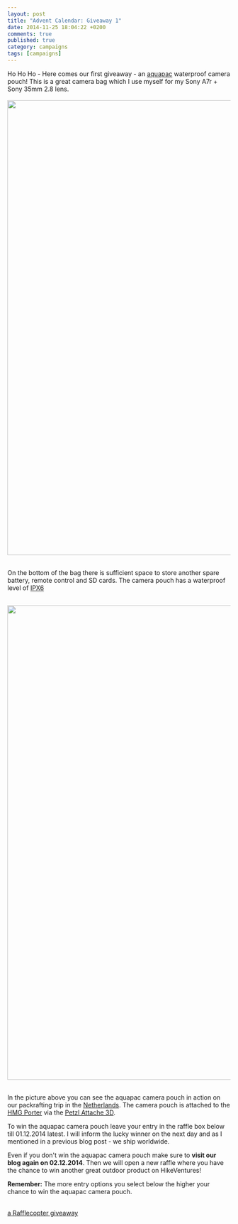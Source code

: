 ```yaml
---
layout: post
title: "Advent Calendar: Giveaway 1"
date: 2014-11-25 18:04:22 +0200
comments: true
published: true
category: campaigns
tags: [campaigns]
---
```

Ho Ho Ho - Here comes our first giveaway - an [aquapac](http://store.aquapac.net/splash/index.html) waterproof camera pouch! This is a great camera bag which I use myself for my Sony A7r + Sony 35mm 2.8 lens. <br><br>
<a href="https://www.flickr.com/photos/90204224@N07/15876933245"><img src="https://farm8.staticflickr.com/7504/15876933245_5f2da0043d_b.jpg" width="1024" height="1024"></a><!--more--><br><br>

On the bottom of the bag there is sufficient space to store another spare battery, remote control and SD cards. The camera pouch has a waterproof level of [IPX6](http://en.wikipedia.org/wiki/IP_Code) <br><br>

<a href="https://www.flickr.com/photos/90204224@N07/13975500852"><img src="https://farm8.staticflickr.com/7247/13975500852_2ff83c7e52_h.jpg" width="1600" height="1068"></a><br><br>

In the picture above you can see the aquapac camera pouch in action on our packrafting trip in the [Netherlands](http://hikeventures.com/packrafting-in-the-weerribben-wieden-national-park/). The camera pouch is attached to the [HMG Porter](http://hikeventures.com/gear-review-hmg-porter-4400-black/) via the [Petzl Attache 3D](http://hikeventures.com/petzl-attache-3d/).

To win the aquapac camera pouch leave your entry in the raffle box below till 01.12.2014 latest. I will inform the lucky winner on the next day and as I mentioned in a previous blog post - we ship worldwide.

Even if you don't win the aquapac camera pouch make sure to <strong>visit our blog again on 02.12.2014</strong>. Then we will open a new raffle where you have the chance to win another great outdoor product on HikeVentures!

<strong>Remember:</strong> The more entry options you select below the higher your chance to win the aquapac camera pouch.<br><br>

<a class="rcptr" href="http://www.rafflecopter.com/rafl/display/9698c3701/" rel="nofollow" data-raflid="9698c3701" data-theme="classic" data-template="547383d1349ca46723745c71" id="rcwidget_nb6zp4vv">a Rafflecopter giveaway</a>
<script src="//widget-prime.rafflecopter.com/launch.js"></script>
